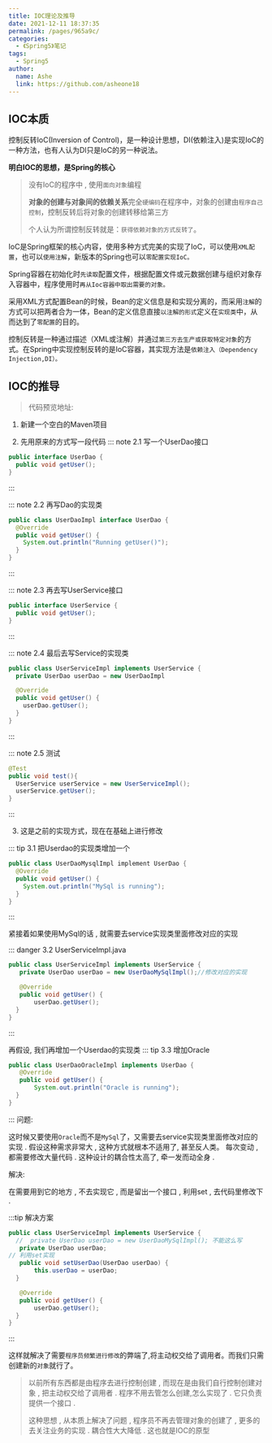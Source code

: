 ```yaml
---
title: IOC理论及推导
date: 2021-12-11 18:37:35
permalink: /pages/965a9c/
categories:
  - 《Spring5》笔记
tags:
  - Spring5
author:
  name: Ashe
  link: https://github.com/asheone18
---
```


## IOC本质

控制反转IoC(Inversion of Control)，是一种设计思想，DI(依赖注入)是实现IoC的一种方法，也有人认为DI只是IoC的另一种说法。

**明白IOC的思想，是Spring的核心**

> 没有IoC的程序中 , 使用`面向对象`编程 
> 
> **对象的创建与对象间的依赖关系**完全`硬编码`在程序中，对象的创建由`程序自己控制`，控制反转后将对象的创建转移给第三方
> 
> 个人认为所谓控制反转就是：`获得依赖对象的方式反转了`。


IoC是Spring框架的核心内容，使用多种方式完美的实现了IoC，可以使用`XML配置`，也可以`使用注解`，新版本的Spring也可以`零配置实现IoC。`

Spring容器在初始化时`先读取`配置文件，根据配置文件或元数据创建与组织对象存入容器中，程序使用时`再从Ioc容器中取出需要的对象。`

采用XML方式配置Bean的时候，Bean的定义信息是和实现分离的，而采用`注解`的方式可以把两者合为一体，Bean的定义信息直接`以注解的形式`定义在`实现类`中，从而达到了`零配置`的目的。

控制反转是一种通过描述（XML或注解）并通过`第三方去生产或获取特定对象`的方式。在Spring中实现控制反转的是IoC容器，其实现方法是`依赖注入（Dependency Injection,DI）。`

## IOC的推导

> 代码预览地址:
1. 新建一个空白的Maven项目
   
2. 先用原来的方式写一段代码
::: note 2.1 写一个UserDao接口
```java
public interface UserDao {
  public void getUser();
}
```
:::

::: note 2.2 再写Dao的实现类
```java
public class UserDaoImpl interface UserDao {
  @Override
  public void getUser() {
    System.out.println("Running getUser()");
  }
}
```
:::

::: note 2.3 再去写UserService接口
``` java
public interface UserService {
  public void getUser();
}
```
:::

::: note 2.4 最后去写Service的实现类
```java
public class UserServiceImpl implements UserService {
  private UserDao userDao = new UserDaoImpl

  @Override
  public void getUser() {
    userDao.getUser();
  }
}
```
:::

::: note 2.5 测试
```java
@Test
public void test(){
  UserService userService = new UserServiceImpl();
  userService.getUser();
}
```
:::


3. 这是之前的实现方式，现在在基础上进行修改

::: tip 3.1 把Userdao的实现类增加一个 
```java
public class UserDaoMysqlImpl implement UserDao {
  @Override
  public void getUser() {
    System.out.println("MySql is running");
  }
}
```
:::

紧接着如果使用MySql的话 , 就需要去service实现类里面修改对应的实现

::: danger 3.2 UserServiceImpl.java
```java
public class UserServiceImpl implements UserService {
   private UserDao userDao = new UserDaoMySqlImpl();//修改对应的实现

   @Override
   public void getUser() {
       userDao.getUser();
  }
}
```
:::


再假设, 我们再增加一个Userdao的实现类
::: tip 3.3 增加Oracle
```java
public class UserDaoOracleImpl implements UserDao {
   @Override
   public void getUser() {
       System.out.println("Oracle is running");
  }
}
```
:::
问题:

这时候又要使用`Oracle`而不是`MySql`了，又需要去service实现类里面修改对应的实现 . 假设这种需求非常大 , 这种方式就根本不适用了, 甚至反人类。 每次变动 , 都需要修改大量代码 . 这种设计的耦合性太高了, 牵一发而动全身 .

解决:

在需要用到它的地方 , 不去实现它 , 而是留出一个接口 , 利用set , 去代码里修改下 .

:::tip 解决方案
```java 
public class UserServiceImpl implements UserService {
  //  private UserDao userDao = new UserDaoMySqlImpl(); 不能这么写
   private UserDao userDao;
// 利用set实现
   public void setUserDao(UserDao userDao) {
       this.userDao = userDao;
  }

   @Override
   public void getUser() {
       userDao.getUser();
  }
}
```
:::

这样就解决了需要`程序员频繁进行修改`的弊端了,将主动权交给了调用者。而我们只需创建新的`对象`就行了。

> 以前所有东西都是由程序去进行控制创建 , 而现在是由我们自行控制创建对象 , 把主动权交给了调用者 . 程序不用去管怎么创建,怎么实现了 . 它只负责提供一个接口 .
>
> 这种思想 , 从本质上解决了问题 , 程序员不再去管理对象的创建了 , 更多的去关注业务的实现 . 耦合性大大降低 . 这也就是IOC的原型 

